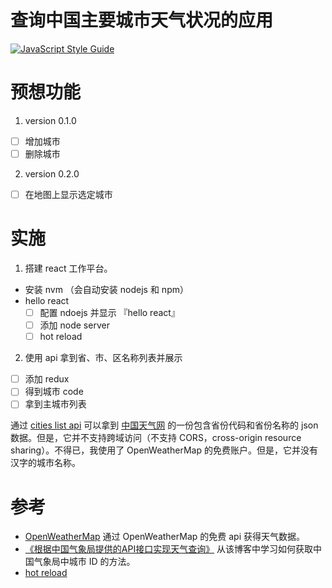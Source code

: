 # 查询中国主要城市天气状况的应用
[![JavaScript Style Guide](https://img.shields.io/badge/code_style-standard-brightgreen.svg)](https://standardjs.com)
# 预想功能
1. version 0.1.0
- [ ] 增加城市
- [ ] 删除城市
2. version 0.2.0
- [ ] 在地图上显示选定城市

# 实施
1. 搭建 react 工作平台。
- 安装 nvm （会自动安装 nodejs 和 npm）
- hello react
  - [ ] 配置 ndoejs 并显示 『hello react』
  - [ ] 添加 node server
  - [ ] hot reload
2. 使用 api 拿到省、市、区名称列表并展示
- [ ] 添加 redux
- [ ] 得到城市 code
- [ ] 拿到主城市列表
<!-- 读取 react class properties -->
通过 [cities list api](http://www.weather.com.cn/data/city3jdata/china.html) 可以拿到 [中国天气网](http://www.weather.com.cn/) 的一份包含省份代码和省份名称的 json 数据。但是，它并不支持跨域访问（不支持 CORS，cross-origin resource sharing）。不得已，我使用了 OpenWeatherMap 的免费账户。但是，它并没有汉字的城市名称。

# 参考
- [OpenWeatherMap](https://openweathermap.org/api) 通过 OpenWeatherMap 的免费 api 获得天气数据。
- [《根据中国气象局提供的API接口实现天气查询》](http://blog.csdn.net/gebitan505/article/details/14166763)
从该博客中学习如何获取中国气象局中城市 ID 的方法。
- [hot reload](https://www.npmjs.com/package/webpack-hot-middleware)
